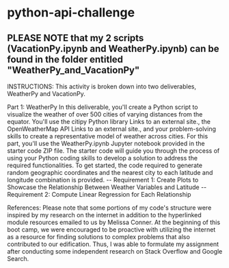 # python-api-challenge


## PLEASE NOTE that my 2 scripts (VacationPy.ipynb and WeatherPy.ipynb) can be found in the folder entitled "WeatherPy_and_VacationPy"


INSTRUCTIONS: 
This activity is broken down into two deliverables, WeatherPy and VacationPy.


Part 1: WeatherPy
In this deliverable, you'll create a Python script to visualize the weather of over 500 cities of varying distances from the equator. You'll use the citipy Python library Links to an external site., the OpenWeatherMap API Links to an external site., and your problem-solving skills to create a representative model of weather across cities. For this part, you'll use the WeatherPy.ipynb Jupyter notebook provided in the starter code ZIP file. The starter code will guide you through the process of using your Python coding skills to develop a solution to address the required functionalities. To get started, the code required to generate random geographic coordinates and the nearest city to each latitude and longitude combination is provided.
-- Requirement 1: Create Plots to Showcase the Relationship Between Weather Variables and Latitude
-- Requirement 2: Compute Linear Regression for Each Relationship





References: Please note that some portions of my code's structure were inspired by my research on the internet in addition to the hyperlinked module resources emailed to us by Melissa Conner. At the beginning of this boot camp, we were encouraged to be proactive with utilizing the internet as a resource for finding solutions to complex problems that also contributed to our edification. Thus, I was able to formulate my assignment after conducting some independent research on Stack Overflow and Google Search.
